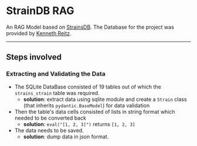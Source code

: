 # StrainDB RAG

An RAG Model based on [StrainsDB](https://strainsdb.org/). The Database for the project was provided by [Kenneth Reitz](https://github.com/kennethreitz).

___

## Steps involved

### Extracting and Validating the Data

- The SQLite DataBase consisted of 19 tables out of which the `strains_strain` table was required.
  - **solution**: extract data using sqlite module and create a `Strain` class (that inherits `pydantic.BaseModel`) for data validation
- Then the table's data cells consisted of lists in string format which needed to be converted back
  - **solution**: `eval("[1, 2, 3]")` returns `[1, 2, 3]`
- The data needs to be saved.
  - **solution**: dump data in json format.
